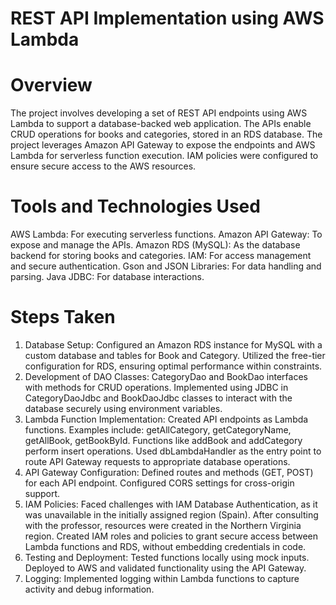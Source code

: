 # REST API Implementation using AWS Lambda

# Overview
The project involves developing a set of REST API endpoints using AWS Lambda to support a database-backed web application. The APIs enable CRUD operations for books and categories, stored in an RDS database. The project leverages Amazon API Gateway to expose the endpoints and AWS Lambda for serverless function execution. IAM policies were configured to ensure secure access to the AWS resources.

# Tools and Technologies Used
AWS Lambda: For executing serverless functions. Amazon API Gateway: To expose and manage the APIs. Amazon RDS (MySQL): As the database backend for storing books and categories. IAM: For access management and secure authentication. Gson and JSON Libraries: For data handling and parsing. Java JDBC: For database interactions.

# Steps Taken
1. Database Setup:
Configured an Amazon RDS instance for MySQL with a custom database and tables for Book and Category.
Utilized the free-tier configuration for RDS, ensuring optimal performance within constraints.
2. Development of DAO Classes:
CategoryDao and BookDao interfaces with methods for CRUD operations.
Implemented using JDBC in CategoryDaoJdbc and BookDaoJdbc classes to interact with the database securely using environment variables.
3. Lambda Function Implementation:
Created API endpoints as Lambda functions. Examples include: getAllCategory, getCategoryName, getAllBook, getBookById.
Functions like addBook and addCategory perform insert operations.
Used dbLambdaHandler as the entry point to route API Gateway requests to appropriate database operations.
4. API Gateway Configuration:
Defined routes and methods (GET, POST) for each API endpoint.
Configured CORS settings for cross-origin support.
5. IAM Policies:
Faced challenges with IAM Database Authentication, as it was unavailable in the initially assigned region (Spain). After consulting with the professor, resources were created in the Northern Virginia region.
Created IAM roles and policies to grant secure access between Lambda functions and RDS, without embedding credentials in code.
6. Testing and Deployment:
Tested functions locally using mock inputs.
Deployed to AWS and validated functionality using the API Gateway.
7. Logging:
Implemented logging within Lambda functions to capture activity and debug information.
